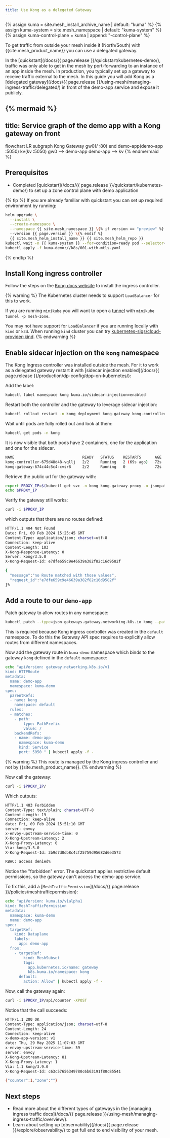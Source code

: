 ```yaml
---
title: Use Kong as a delegated Gateway 
---
```


{% assign kuma = site.mesh_install_archive_name | default: "kuma" %}
{% assign kuma-system = site.mesh_namespace | default: "kuma-system" %}
{% assign kuma-control-plane = kuma | append: "-control-plane" %}

To get traffic from outside your mesh inside it (North/South) with {{site.mesh_product_name}} you can use 
a delegated gateway.

In the [quickstart](/docs/{{ page.release }}/quickstart/kubernetes-demo/), traffic was only able to get in the mesh by port-forwarding to an instance of an app
inside the mesh.
In production, you typically set up a gateway to receive traffic external to the mesh.
In this guide you will add Kong as a [delegated gateway](/docs/{{ page.release }}/using-mesh/managing-ingress-traffic/delegated/) in front of the demo-app service and expose it publicly.

<!-- vale Google.Headings = NO -->
{% mermaid %}
---
title: Service graph of the demo app with a Kong gateway on front
---
flowchart LR
  subgraph Kong Gateway 
    gw0(/ :80)
  end
  demo-app(demo-app :5050)
  kv(kv :5050)
  gw0 --> demo-app 
  demo-app --> kv
{% endmermaid %}
<!-- vale Google.Headings = YES -->

## Prerequisites

- Completed [quickstart](/docs/{{ page.release }}/quickstart/kubernetes-demo/) to set up a zone control plane with demo application

{% tip %}
If you are already familiar with quickstart you can set up required environment by running:

```sh
helm upgrade \
  --install \
  --create-namespace \
  --namespace {{ site.mesh_namespace }} \{% if version == "preview" %}
  --version {{ page.version }} \{% endif %}
  {{ site.mesh_helm_install_name }} {{ site.mesh_helm_repo }}
kubectl wait -n {{ kuma-system }} --for=condition=ready pod --selector=app={{ kuma-control-plane }} --timeout=90s
kubectl apply -f kuma-demo://k8s/001-with-mtls.yaml
```
{% endtip %}

## Install Kong ingress controller 

Follow the steps on the [Kong docs website](https://developer.konghq.com/kubernetes-ingress-controller/install/) to install the ingress controller.

{% warning %}
The Kubernetes cluster needs to support `LoadBalancer` for this to work.

If you are running `minikube` you will want to open a [tunnel](https://minikube.sigs.k8s.io/docs/handbook/accessing/#loadbalancer-access) with `minikube tunnel -p mesh-zone`.

You may not have support for `LoadBalancer` if you are running locally with `kind` or `k3d`.
When running `kind` cluster you can try [kubernetes-sigs/cloud-provider-kind](https://github.com/kubernetes-sigs/cloud-provider-kind).
{% endwarning %}

## Enable sidecar injection on the `kong` namespace

The Kong Ingress controller was installed outside the mesh.
For it to work as a delegated gateway restart it with [sidecar injection enabled](/docs/{{ page.release }}/production/dp-config/dpp-on-kubernetes/):

Add the label:
```sh
kubectl label namespace kong kuma.io/sidecar-injection=enabled
```

Restart both the controller and the gateway to leverage sidecar injection:
```sh
kubectl rollout restart -n kong deployment kong-gateway kong-controller
```

Wait until pods are fully rolled out and look at them:
```sh
kubectl get pods -n kong
```

It is now visible that both pods have 2 containers, one for the application and one for the sidecar.
```sh
NAME                              READY   STATUS    RESTARTS      AGE
kong-controller-675d48d48-vqllj   2/2     Running   2 (69s ago)   72s
kong-gateway-674c44c5c4-cvsr8     2/2     Running   0             72s
```

Retrieve the public url for the gateway with:
```sh
export PROXY_IP=$(kubectl get svc -n kong kong-gateway-proxy -o jsonpath='{.status.loadBalancer.ingress[0].ip}')
echo $PROXY_IP
```

Verify the gateway still works:
```sh
curl -i $PROXY_IP
```

which outputs that there are no routes defined:
```sh
HTTP/1.1 404 Not Found
Date: Fri, 09 Feb 2024 15:25:45 GMT
Content-Type: application/json; charset=utf-8
Connection: keep-alive
Content-Length: 103
X-Kong-Response-Latency: 0
Server: kong/3.5.0
X-Kong-Request-Id: e7dfe659c9e46639a382f82c16d9582f

{
  "message":"no Route matched with those values",
  "request_id":"e7dfe659c9e46639a382f82c16d9582f"
}%
```

## Add a route to our `demo-app`

Patch gateway to allow routes in any namespace:
```sh
kubectl patch --type=json gateways.gateway.networking.k8s.io kong --patch='[{"op":"replace","path": "/spec/listeners/0/allowedRoutes/namespaces/from","value":"All"}]'
```
This is required because Kong ingress controller was created in the `default` namespace.
To do this the Gateway API spec requires to explicitly allow routes from different namespaces.

Now add the gateway route in `kuma-demo` namespace which binds to the gateway `kong` defined in the `default` namespace:
```sh
echo "apiVersion: gateway.networking.k8s.io/v1
kind: HTTPRoute
metadata:
  name: demo-app
  namespace: kuma-demo
spec:
  parentRefs:
  - name: kong
    namespace: default
  rules:
  - matches:
    - path:
        type: PathPrefix
        value: /
    backendRefs:
    - name: demo-app
      namespace: kuma-demo
      kind: Service
      port: 5050 " | kubectl apply -f -
```

{% warning %}
This route is managed by the Kong ingress controller and not by {{site.mesh_product_name}}.
{% endwarning %}

Now call the gateway: 
```sh
curl -i $PROXY_IP/
```

Which outputs:
```sh
HTTP/1.1 403 Forbidden
Content-Type: text/plain; charset=UTF-8
Content-Length: 19
Connection: keep-alive
date: Fri, 09 Feb 2024 15:51:10 GMT
server: envoy
x-envoy-upstream-service-time: 0
X-Kong-Upstream-Latency: 2
X-Kong-Proxy-Latency: 0
Via: kong/3.5.0
X-Kong-Request-Id: 3b9d7d0db8c4cf25759d95682d6e3573

RBAC: access denied%
```

Notice the "forbidden" error.
The quickstart applies restrictive default permissions, so the gateway can't access the demo-app service.

To fix this, add a [`MeshTrafficPermission`](/docs/{{ page.release }}/policies/meshtrafficpermission):

```sh
echo "apiVersion: kuma.io/v1alpha1
kind: MeshTrafficPermission
metadata:
  namespace: kuma-demo 
  name: demo-app
spec:
  targetRef:
    kind: Dataplane
    labels:
      app: demo-app
  from:
    - targetRef:
        kind: MeshSubset
        tags:
          app.kubernetes.io/name: gateway
          k8s.kuma.io/namespace: kong
      default:
        action: Allow" | kubectl apply -f -
```

Now, call the gateway again:
```sh
curl -i $PROXY_IP/api/counter -XPOST
```

Notice that the call succeeds:
```sh
HTTP/1.1 200 OK
Content-Type: application/json; charset=utf-8
Content-Length: 24
Connection: keep-alive
x-demo-app-version: v1
date: Thu, 29 May 2025 11:07:03 GMT
x-envoy-upstream-service-time: 59
server: envoy
X-Kong-Upstream-Latency: 81
X-Kong-Proxy-Latency: 1
Via: 1.1 kong/3.9.0
X-Kong-Request-Id: c63c57656349780c6b63191f80c85541

{"counter":1,"zone":""}
```

## Next steps

* Read more about the different types of gateways in the [managing ingress traffic docs](/docs/{{ page.release }}/using-mesh/managing-ingress-traffic/overview/).
* Learn about setting up [observability](/docs/{{ page.release }}/explore/observability/) to get full end to end visibility of your mesh.
